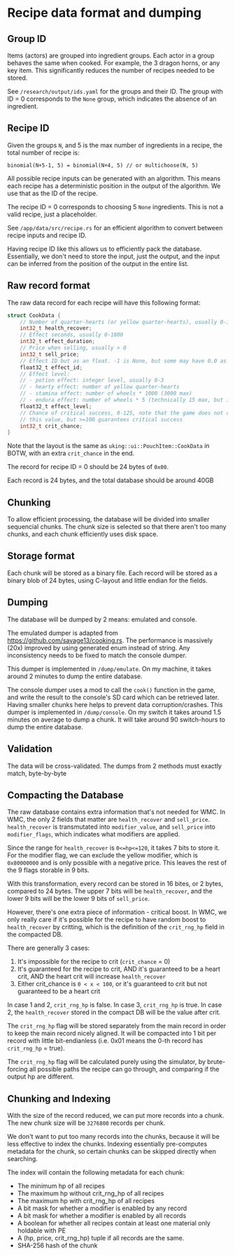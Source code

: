 # Recipe data format and dumping

## Group ID
Items (actors) are grouped into ingredient groups. Each actor in a group
behaves the same when cooked. For example, the 3 dragon horns, or any key item.
This significantly reduces the number of recipes needed to be stored.

See `/research/output/ids.yaml` for the groups and their ID.
The group with ID = 0 corresponds to the `None` group, which indicates
the absence of an ingredient.

## Recipe ID
Given the groups `N`, and 5 is the max number of ingredients in a recipe,
the total number of recipe is:
```
binomial(N+5-1, 5) = binomial(N+4, 5) // or multichoose(N, 5)
```
All possible recipe inputs can be generated with an algorithm. This means
each recipe has a deterministic position in the output of the algorithm.
We use that as the ID of the recipe.

The recipe ID = 0 corresponds to choosing 5 `None` ingredients. 
This is not a valid recipe, just a placeholder.

See `/app/data/src/recipe.rs` for an efficient algorithm to convert between
recipe inputs and recipe ID.

Having recipe ID like this allows us to efficiently pack the database.
Essentially, we don't need to store the input, just the output, and the
input can be inferred from the position of the output in the entire list.

## Raw record format
The raw data record for each recipe will have this following format:
```c
struct CookData {
    // Number of quarter-hearts (or yellow quarter-hearts), usually 0-120
    int32_t health_recover;
    // Effect seconds, usually 0-1800
    int32_t effect_duration;
    // Price when selling, usually > 0
    int32_t sell_price;
    // Effect ID but as an float. -1 is None, but some may have 0.0 as None
    float32_t effect_id;
    // Effect level:
    // - potion effect: integer level, usually 0-3
    // - hearty effect: number of yellow quarter-hearts
    // - stamina effect: number of wheels * 1000 (3000 max)
    // - endura effect: number of wheels * 5 (technically 15 max, but in-game max is 12)
    float32_t effect_level;
    // Chance of critical success, 0-125, note that the game does not cap
    // this value, but >=100 guarantees critical success
    int32_t crit_chance;
}
```
Note that the layout is the same as `uking::ui::PouchItem::CookData` in
BOTW, with an extra `crit_chance` in the end.

The record for recipe ID = 0 should be 24 bytes of `0x00`.

Each record is 24 bytes, and the total database should be around 40GB

## Chunking
To allow efficient processing, the database will be divided into smaller
sequencial chunks. The chunk size is selected so that there aren't too many
chunks, and each chunk efficiently uses disk space.

## Storage format
Each chunk will be stored as a binary file. Each record will be stored as 
a binary blob of 24 bytes, using C-layout and little endian for the fields.

## Dumping
The database will be dumped by 2 means: emulated and console.

The emulated dumper is adapted from https://github.com/savage13/cooking.rs.
The performance is massively (20x) improved by using generated enum instead of string.
Any inconsistency needs to be fixed to match the console dumper.

This dumper is implemented in `/dump/emulate`.
On my machine, it takes around 2 minutes to dump the entire database.

The console dumper uses a mod to call the `cook()` function in the game,
and write the result to the console's SD card which can be retrieved later.
Having smaller chunks here helps to prevent data corruption/crashes.
This dumper is implemented in `/dump/console`.
On my switch it takes around 1.5 minutes on average to dump a chunk.
It will take around 90 switch-hours to dump the entire database.

## Validation
The data will be cross-validated. The dumps from 2 methods must exactly match, byte-by-byte

## Compacting the Database
The raw database contains extra information that's not needed for WMC. In WMC, the only 2
fields that matter are `health_recover` and `sell_price`. `health_recover` is transmutated
into `modifier_value`, and `sell_price` into `modifier_flags`, which indicates what
modifiers are applied.

Since the range for `health_recover` is `0<=hp<=120`, it takes 7 bits to store it.
For the modifier flag, we can exclude the yellow modifier, which is `0x80000000` and is
only possible with a negative price. This leaves the rest of the 9 flags storable in 9 bits.

With this transformation, every record can be stored in 16 bites, or 2 bytes, compared to 24 bytes.
The upper 7 bits will be `health_recover`, and the lower 9 bits will be the lower 9 bits of `sell_price`.

However, there's one extra piece of information - critical boost. In WMC, we only really
care if it's possible for the recipe to have random boost to `health_recover` by critting,
which is the definition of the `crit_rng_hp` field in the compacted DB.

There are generally 3 cases:
1. It's impossible for the recipe to crit (`crit_chance` = 0)
2. It's guaranteed for the recipe to crit, AND it's guaranteed to be a heart crit, AND the heart crit will increase `health_recover`
3. Either crit_chance is `0 < x < 100`, or it's guaranteed to crit but not guaranteed to be a heart crit

In case 1 and 2, `crit_rng_hp` is false. In case 3, `crit_rng_hp` is true.
In case 2, the `health_recover` stored in the compact DB will be the value after crit.

The `crit_rng_hp` flag will be stored separately from the main record in order to keep
the main record nicely aligned. It will be compacted into 1 bit per record with little bit-endianless
(i.e. 0x01 means the 0-th record has `crit_rng_hp` = true).

The `crit_rng_hp` flag will be calculated purely using the simulator, by brute-forcing all possible
paths the recipe can go through, and comparing if the output hp are different.

## Chunking and Indexing
With the size of the record reduced, we can put more records into a chunk. The new chunk size
will be `3276800` records per chunk.

We don't want to put too many records into the chunks, because it will be less effective to index
the chunks. Indexing essentially pre-computes metadata for the chunk, so certain chunks can be skipped directly
when searching.

The index will contain the following metadata for each chunk:
- The minimum hp of all recipes
- The maximum hp without crit_rng_hp of all recipes
- The maximum hp with crit_rng_hp of all recipes
- A bit mask for whether a modifier is enabled by any record
- A bit mask for whether a modifier is enabled by all records
- A boolean for whether all recipes contain at least one material only holdable with PE
- A (hp, price, crit_rng_hp) tuple if all records are the same.
- SHA-256 hash of the chunk
